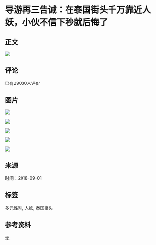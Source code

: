 # 导游再三告诫：在泰国街头千万靠近人妖，小伙不信下秒就后悔了

## 正文

![](//pic1.iqiyipic.com/lequ/20210610/a1fcaf74d859477cac6cae768ac594b9.png)

## 评论

已有29080人评价

## 图片

![](//pic0.iqiyipic.com/lequ/20220225/9155551472ca46d4a3933bb12a616920.png)

![](//pic2.iqiyipic.com/common/20180921/blocked.png)

![](https://pic1.iqiyipic.com/image/20180913/a7/64/v_118608879_m_601_m1_160_90.jpg)

![](https://pic2.iqiyipic.com/image/20180901/0b/98/v_118613948_m_601_160_90.jpg)

![](https://pic0.iqiyipic.com/image/20180901/e4/b4/v_118614099_m_601_160_90.jpg)

## 来源

时间：2018-09-01

## 标签

多元性别, 人妖, 泰国街头

## 参考资料

无